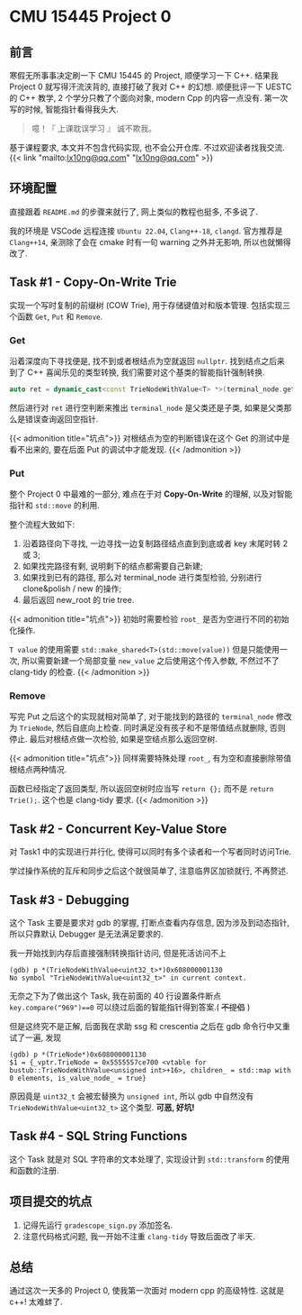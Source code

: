 # CMU 15445 Project 0


<!--more-->

## 前言

寒假无所事事决定刷一下 CMU 15445 的 Project, 顺便学习一下 C++. 结果我 Project 0 就写得汗流浃背的, 直接打破了我对 C++ 的幻想. 顺便批评一下 UESTC 的 C++ 教学, 2 个学分只教了个面向对象, modern Cpp 的内容一点没有. 第一次写的时候, 智能指针看得我头大.

> 噫！『 上课耽误学习 』 诚不欺我。

基于课程要求, 本文并不包含代码实现, 也不会公开仓库. 不过欢迎读者找我交流.
{{< link "mailto:lx10ng@qq.com" "lx10ng@qq.com" >}}

## 环境配置

直接跟着 `README.md` 的步骤来就行了, 网上类似的教程也挺多, 不多说了.

我的环境是 VSCode 远程连接 `Ubuntu 22.04`, `Clang++-18`, `clangd`. 官方推荐是 `Clang++14`, 亲测除了会在 cmake 时有一句 warning 之外并无影响, 所以也就懒得改了.

## Task #1 - Copy-On-Write Trie

实现一个写时复制的前缀树 (COW Trie), 用于存储键值对和版本管理. 包括实现三个函数 `Get`, `Put` 和 `Remove`.

### Get

沿着深度向下寻找便是, 找不到或者根结点为空就返回 `nullptr`. 找到结点之后来到了 C++ 喜闻乐见的类型转换, 我们需要对这个基类的智能指针强制转换.
```cpp
auto ret = dynamic_cast<const TrieNodeWithValue<T> *>(terminal_node.get());
```
然后进行对 `ret` 进行空判断来推出 `terminal_node` 是父类还是子类, 如果是父类那么是错误查询返回空指针.

{{< admonition title="坑点">}}
对根结点为空的判断错误在这个 Get 的测试中是看不出来的, 要在后面 Put 的调试中才能发现.
{{< /admonition >}}

### Put

整个 Project 0 中最难的一部分, 难点在于对 **Copy-On-Write** 的理解, 以及对智能指针和 `std::move` 的利用.

整个流程大致如下:
1. 沿着路径向下寻找, 一边寻找一边复制路径结点直到到底或者 key 末尾时转 2 或 3;
2. 如果找完路径有剩, 说明剩下的结点都需要自己新建;
3. 如果找到已有的路径, 那么对 terminal_node 进行类型检验, 分别进行 clone&polish / new 的操作;
4. 最后返回 new_root 的 trie tree.

{{< admonition title="坑点">}}
初始时需要检验 `root_` 是否为空进行不同的初始化操作.

`T value` 的使用需要 `std::make_shared<T>(std::move(value))` 但是只能使用一次, 所以需要新建一个局部变量 `new_value` 之后使用这个传入参数, 不然过不了 clang-tidy 的检查.
{{< /admonition >}}
### Remove

写完 Put 之后这个的实现就相对简单了, 对于能找到的路径的 `terminal_node` 修改为 `TrieNode`, 然后自底向上检查. 同时满足没有孩子和不是带值结点就删除, 否则停止. 最后对根结点做一次检验, 如果是空结点那么返回空树.

{{< admonition title="坑点">}}
同样需要特殊处理 `root_`, 有为空和直接删除带值根结点两种情况.

函数已经指定了返回类型, 所以返回空树时应当写 `return {};` 而不是 `return Trie();`. 这个也是 clang-tidy 要求.
{{< /admonition >}}

## Task #2 - Concurrent Key-Value Store

对 Task1 中的实现进行并行化, 使得可以同时有多个读者和一个写者同时访问Trie.

学过操作系统的互斥和同步之后这个就很简单了, 注意临界区加锁就行, 不再赘述.

## Task #3 - Debugging

这个 Task 主要是要求对 gdb 的掌握, 打断点查看内存信息, 因为涉及到动态指针, 所以只靠默认 Debugger 是无法满足要求的.

我一开始找到内存后直接强制转换指针访问, 但是死活访问不上
```shell
(gdb) p *(TrieNodeWithValue<uint32_t>*)0x608000001130
No symbol "TrieNodeWithValue<uint32_t>" in current context.
```
无奈之下为了做出这个 Task, 我在前面的 40 行设置条件断点 `key.compare("969")==0` 可以绕过后面的智能指针得到答案.( ~~不提倡~~ )

但是这终究不是正解, 后面我在求助 ssg 和 crescentia 之后在 gdb 命令行中又重试了一遍, 发现
```shell
(gdb) p *(TrieNode*)0x608000001130
$1 = {_vptr.TrieNode = 0x5555557ce700 <vtable for bustub::TrieNodeWithValue<unsigned int>+16>, children_ = std::map with 0 elements, is_value_node_ = true}
```
原因竟是 `uint32_t` 会被宏替换为 `unsigned int`, 所以 gdb 中自然没有 `TrieNodeWithValue<uint32_t>` 这个类型. **可恶, 好坑!**

## Task #4 - SQL String Functions

这个 Task 就是对 SQL 字符串的文本处理了, 实现设计到 `std::transform` 的使用和函数的注册.

## 项目提交的坑点

1. 记得先运行 `gradescope_sign.py` 添加签名.
2. 注意代码格式问题, 我一开始不注重 `clang-tidy` 导致后面改了半天.

## 总结

通过这次一天多的 Project 0, 使我第一次面对 modern cpp 的高级特性. 这就是 c++! 太难蚌了.
